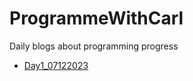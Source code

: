 # ProgrammeWithCarl
Daily blogs about programming progress
- [Day1_07122023](https://github.com/xiangjunyang99/ProgrammeWithCarl/blob/main/Day1_07122023)
